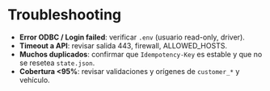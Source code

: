 
# Troubleshooting

- **Error ODBC / Login failed**: verificar `.env` (usuario read-only, driver).
- **Timeout a API**: revisar salida 443, firewall, ALLOWED_HOSTS.
- **Muchos duplicados**: confirmar que `Idempotency-Key` es estable y que no se resetea `state.json`.
- **Cobertura <95%**: revisar validaciones y orígenes de `customer_*` y vehículo.
